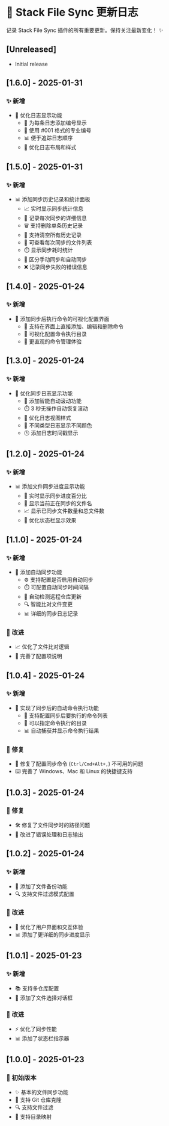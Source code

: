 # 🔄 Stack File Sync 更新日志

记录 Stack File Sync 插件的所有重要更新。保持关注最新变化！ ✨

## [Unreleased]

- Initial release

## [1.6.0] - 2025-01-31

### ✨ 新增

- 📝 优化日志显示功能
  - 🔢 为每条日志添加编号显示
  - 🎯 使用 #001 格式的专业编号
  - 📊 便于追踪日志顺序
  - 🎨 优化日志布局和样式

## [1.5.0] - 2025-01-31

### ✨ 新增

- 📊 添加同步历史记录和统计面板
  - 📈 实时显示同步统计信息
  - 📝 记录每次同步的详细信息
  - 🗑️ 支持删除单条历史记录
  - 🧹 支持清空所有历史记录
  - 📂 可查看每次同步的文件列表
  - ⏱️ 显示同步耗时统计
  - 🎯 区分手动同步和自动同步
  - ❌ 记录同步失败的错误信息

## [1.4.0] - 2025-01-24

### ✨ 新增

- 🎨 添加同步后执行命令的可视化配置界面
  - 📝 支持在界面上直接添加、编辑和删除命令
  - 📂 可视化配置命令执行目录
  - 🔧 更直观的命令管理体验

## [1.3.0] - 2025-01-24

### ✨ 新增

- 📝 优化同步日志显示功能
  - 🔄 添加智能自动滚动功能
  - ⏱️ 3 秒无操作自动恢复滚动
  - 🎨 优化日志视图样式
  - 🌈 不同类型日志显示不同颜色
  - 🕒 添加日志时间戳显示

## [1.2.0] - 2025-01-24

### ✨ 新增

- 📊 添加文件同步进度显示功能
  - 🔄 实时显示同步进度百分比
  - 📝 显示当前正在同步的文件名
  - 📈 显示已同步文件数量和总文件数
  - 🎨 优化状态栏显示效果

## [1.1.0] - 2025-01-24

### ✨ 新增

- 🔄 添加自动同步功能
  - ⚙️ 支持配置是否启用自动同步
  - ⏱️ 可配置自动同步时间间隔
  - 📝 自动检测远程仓库更新
  - 🔍 智能比对文件变更
  - 📊 详细的同步日志记录

### 🚀 改进

- 📈 优化了文件比对逻辑
- 🎨 完善了配置项说明

## [1.0.4] - 2025-01-24

### ✨ 新增

- 🚀 实现了同步后的自动命令执行功能
  - 📝 支持配置同步后要执行的命令列表
  - 📂 可以指定命令执行的目录
  - 📊 自动捕获并显示命令执行结果

### 🐛 修复

- 🔧 修复了配置同步命令 (`Ctrl/Cmd+Alt+,`) 不可用的问题
- ⌨️ 完善了 Windows、Mac 和 Linux 的快捷键支持

## [1.0.3] - 2025-01-24

### 🐛 修复

- 🛠️ 修复了文件同步时的路径问题
- 📝 改进了错误处理和日志输出

## [1.0.2] - 2025-01-24

### ✨ 新增

- 💾 添加了文件备份功能
- 🔍 支持文件过滤模式配置

### 🚀 改进

- 🎨 优化了用户界面和交互体验
- 📊 添加了更详细的同步进度显示

## [1.0.1] - 2025-01-23

### ✨ 新增

- 📚 支持多仓库配置
- 🎯 添加了文件选择对话框

### 🚀 改进

- ⚡️ 优化了同步性能
- 📊 添加了状态栏指示器

## [1.0.0] - 2025-01-23

### 🎉 初始版本

- ✨ 基本的文件同步功能
- 🔄 支持 Git 仓库克隆
- 🔍 支持文件过滤
- 📂 支持目录映射
